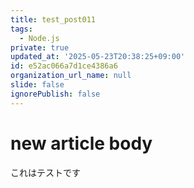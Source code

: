 ```yaml
---
title: test_post011
tags:
  - Node.js
private: true
updated_at: '2025-05-23T20:38:25+09:00'
id: e52ac066a7d1ce4386a6
organization_url_name: null
slide: false
ignorePublish: false
---
```

# new article body
これはテストです
